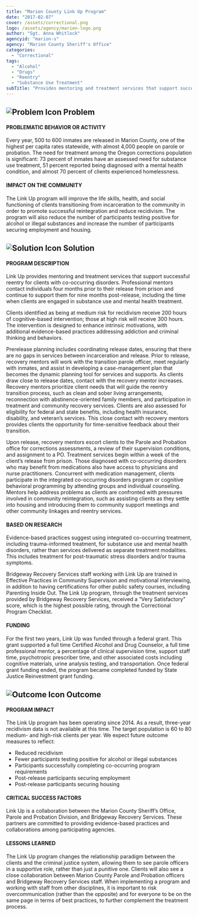 ```yaml
---
title: "Marion County Link Up Program"
date: "2017-02-07"
cover: /assets/correctional.png
logo: /assets/agency/marion-logo.png
author: "Sgt. Anna Whitlock"
agencyid: "marion-s"
agency: "Marion County Sheriff's Office"
categories:
  - "Correctional"
tags:
  - "Alcohol"
  - "Drugs"
  - "Reentry"
  - "Substance Use Treatment"
subTitle: "Provides mentoring and treatment services that support successful reentry for clients with co-occurring disorders."
---
```


## ![Problem Icon](https://github.com/google/material-design-icons/raw/master/alert/1x_web/ic_error_outline_black_48dp.png "Problem") Problem

#### PROBLEMATIC BEHAVIOR OR ACTIVITY

Every year, 500 to 600 inmates are released in Marion County, one of the highest per capita rates statewide, with almost 4,000 people on parole or probation. The need for treatment among the Oregon corrections population is significant: 73 percent of inmates have an assessed need for substance use treatment, 51 percent reported being diagnosed with a mental health condition, and almost 70 percent of clients experienced homelessness.

#### IMPACT ON THE COMMUNITY

The Link Up program will improve the life skills, health, and social functioning of clients transitioning from incarceration to the community in order to promote successful reintegration and reduce recidivism. The program will also reduce the number of participants testing positive for alcohol or illegal substances and increase the number of participants securing employment and housing.

## ![Solution Icon](https://github.com/google/material-design-icons/raw/master/action/1x_web/ic_lightbulb_outline_black_48dp.png "Solution") Solution

#### PROGRAM DESCRIPTION

Link Up provides mentoring and treatment services that support successful reentry for clients with co-occurring disorders. Professional mentors contact individuals four months prior to their release from prison and continue to support them for nine months post-release, including the time when clients are engaged in substance use and mental health treatment.

Clients identified as being at medium risk for recidivism receive 200 hours of cognitive-based intervention; those at high risk will receive 300 hours. The intervention is designed to enhance intrinsic motivations, with additional evidence-based practices addressing addiction and criminal thinking and behaviors.

Prerelease planning includes coordinating release dates, ensuring that there are no gaps in services between incarceration and release. Prior to release, recovery mentors will work with the transition parole officer, meet regularly with inmates, and assist in developing a case-management plan that becomes the dynamic planning tool for services and supports. As clients draw close to release dates, contact with the recovery mentor increases. Recovery mentors prioritize client needs that will guide the reentry transition process, such as clean and sober living arrangements, reconnection with abstinence-oriented family members, and participation in treatment and community recovery services. Clients are also assessed for eligibility for federal and state benefits, including health insurance, disability, and veteran’s services. This close contact with recovery mentors provides clients the opportunity for time-sensitive feedback about their transition.

Upon release, recovery mentors escort clients to the Parole and Probation office for corrections assessments, a review of their supervision conditions, and assignment to a PO. Treatment services begin within a week of the client’s release from prison. Those diagnosed with co-occurring disorders who may benefit from medications also have access to physicians and nurse practitioners. Concurrent with medication management, clients participate in the integrated co-occurring disorders program or cognitive behavioral programming by attending groups and individual counseling. Mentors help address problems as clients are confronted with pressures involved in community reintegration, such as assisting clients as they settle into housing and introducing them to community support meetings and other community linkages and reentry services.

#### BASED ON RESEARCH

Evidence-based practices suggest using integrated co-occurring treatment, including trauma-informed treatment, for substance use and mental health disorders, rather than services delivered as separate treatment modalities. This includes treatment for post-traumatic stress disorders and/or trauma symptoms.

Bridgeway Recovery Services staff working with Link Up are trained in Effective Practices in Community Supervision and motivational interviewing, in addition to having certifications for other public safety courses, including Parenting Inside Out. The Link Up program, through the treatment services provided by Bridgeway Recovery Services, received a “Very Satisfactory” score, which is the highest possible rating, through the Correctional Program Checklist.

#### FUNDING

For the first two years, Link Up was funded through a federal grant. This grant supported a full time Certified Alcohol and Drug Counselor, a full time professional mentor, a percentage of clinical supervision time, support staff time, psychotropic prescriber time, and other associated costs including cognitive materials, urine analysis testing, and transportation. Once federal grant funding ended, the program became completed funded by State Justice Reinvestment grant funding.

## ![Outcome Icon](https://github.com/google/material-design-icons/raw/master/action/1x_web/ic_view_list_black_48dp.png "Outcome") Outcome

#### PROGRAM IMPACT

The Link Up program has been operating since 2014. As a result, three-year recidivism data is not available at this time. The target population is 60 to 80 medium- and high-risk clients per year. We expect future outcome measures to reflect:

* Reduced recidivism
* Fewer participants testing positive for alcohol or illegal substances
* Participants successfully completing co-occurring program requirements
* Post-release participants securing employment
* Post-release participants securing housing

#### CRITICAL SUCCESS FACTORS

Link Up is a collaboration between the Marion County Sheriff’s Office, Parole and Probation Division, and Bridgeway Recovery Services. These partners are committed to providing evidence-based practices and collaborations among participating agencies.

#### LESSONS LEARNED

The Link Up program changes the relationship paradigm between the clients and the criminal justice system, allowing them to see parole officers in a supportive role, rather than just a punitive one. Clients will also see a close collaboration between Marion County Parole and Probation officers and Bridgeway Recovery Services staff. When implementing a program and working with staff from other disciplines, it is important to risk overcommunication (rather than the opposite) and for everyone to be on the same page in terms of best practices, to further complement the treatment process.
